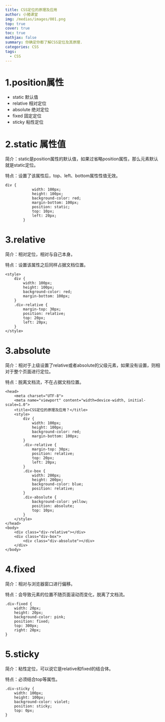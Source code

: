 ```yaml
---
title: CSS定位的原理及应用
author: 小猪课堂
img: /medias/images/001.png
top: true
cover: true
toc: true
mathjax: false
summary: 你确定你都了解CSS定位及其原理.
categories: CSS
tags:
  - CSS
---
```

# 1.position属性
* static 默认值
* relative 相对定位
* absolute 绝对定位
* fixed 固定定位
* sticky 粘性定位
# 2.static 属性值
简介：static是position属性的默认值，如果过省略position属性，那么元素默认就是static定位。

特点：设置了该属性后，top、left、bottom属性性值无效。

```plain
div {
            width: 100px;
            height: 100px;
            background-color: red;
            margin-bottom: 100px;
            position: static;
            top: 10px;
            left: 20px;
        }
```
# 3.relative
简介：相对定位，相对与自己本身。

特点：设置该属性之后同样占据文档位置。

```plain
<style>
    div {
        width: 100px;
        height: 100px;
        background-color: red;
        margin-bottom: 100px;
    }
    .div-relative {
        margin-top: 30px;
        position: relative;
        top: 20px;
        left: 20px;
    }
</style>
```
# 3.absolute
简介：相对于上级设置了relative或者absolute的父级元素，如果没有设置，则相对于整个页面进行定位。

特点：脱离文档流，不在占据文档位置。

```plain
<head>
    <meta charset="UTF-8">
    <meta name="viewport" content="width=device-width, initial-scale=1.0">
    <title>CSS定位的原理及应用？</title>
    <style>
        div {
            width: 100px;
            height: 100px;
            background-color: red;
            margin-bottom: 100px;
        }
        .div-relative {
            margin-top: 30px;
            position: relative;
            top: 20px;
            left: 20px;
        }
        .div-box {
            width: 200px;
            height: 200px;
            background-color: blue;
            position: relative;
        }
        .div-absolute {
            background-color: yellow;
            position: absolute;
            top: 10px;
        }
    </style>
</head>
<body>
    <div class="div-relative"></div>
    <div class="div-box">
        <div class="div-absolute"></div>
    </div>
</body>
```
# 4.fixed
简介：相对与浏览器窗口进行偏移。

特点：会导致元素的位置不随页面滚动而变化，脱离了文档流。

```plain
.div-fixed {
    width: 20px;
    height: 20px;
    background-color: pink;
    position: fixed;
    top: 300px;
    right: 20px;
}
```
# 5.sticky
简介：粘性定位，可以说它是relative和fixed的结合体。

特点：必须结合top等属性。

```plain
.div-sticky {
    width: 100px;
    height: 100px;
    background-color: violet;
    position: sticky;
    top: 0px;
}
```
